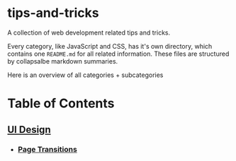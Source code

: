# tips-and-tricks

A collection of web development related tips and tricks.

Every category, like JavaScript and CSS, has it's own directory, which contains one `README.md` for all related information. These files are structured by collapsalbe markdown summaries.

Here is an overview of all categories + subcategories

# Table of Contents

## [UI Design](ui-design/README.md) <a name="ui-design"></a>

- ### [Page Transitions](ui-design/README.md#page-transitions)

